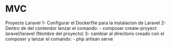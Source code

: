 # MVC
Proyecto Laravel
1- Configurar el Dockerfile para la instalacion de Laravel
2- Dentro de del contendor lanzar el comando:
    - composer create-proyect laravel/laravel (Nombre del proyecto)
3- cambiar al directorio creado con el composer y lanzar el comando:
    - php artisan serve